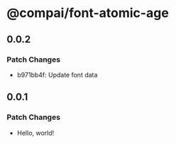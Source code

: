 # @compai/font-atomic-age

## 0.0.2

### Patch Changes

- b971bb4f: Update font data

## 0.0.1

### Patch Changes

- Hello, world!
